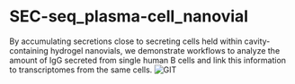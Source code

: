 # SEC-seq_plasma-cell_nanovial
By accumulating secretions close to secreting cells held within cavity-containing hydrogel nanovials, we demonstrate workflows to analyze the amount of IgG secreted from single human B cells and link this information to transcriptomes from the same cells.
![GIT](https://user-images.githubusercontent.com/36836205/229635893-ae42d35e-7b37-46db-af1a-7c238bbf1dd9.png)
